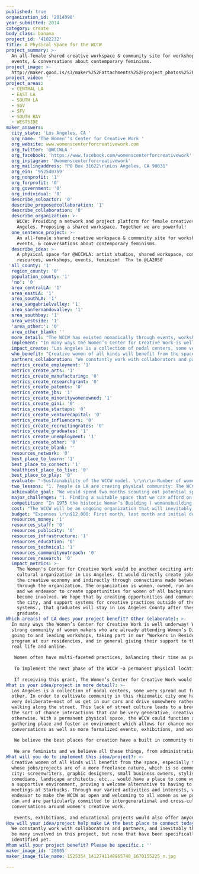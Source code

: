 ```yaml
---
published: true
organization_id: '2014098'
year_submitted: 2014
category: create
body_class: banana
project_id: '4102232'
title: A Physical Space for the WCCW
project_summary: >-
  An all-female shared creative workspace & community site for workshops,
  events, & conversations about contemporary feminisms.
project_image: >-
  http://maker.good.is/s3/maker%252Fattachments%252Fproject_photos%252Fimages%252F20805%252Fdisplay%252F1525354_1412741148965740_1670155225_n.jpg=c570x385
project_video: ''
project_areas:
  - CENTRAL LA
  - EAST LA
  - SOUTH LA
  - SGV
  - SFV
  - SOUTH BAY
  - WESTSIDE
maker_answers:
  city_state: 'Los Angeles, CA '
  org_name: 'The Women''s Center for Creative Work '
  org_website: www.womenscenterforcreativework.com
  org_twitter: '@WCCWLA '
  org_facebook: 'https://www.facebook.com/womenscenterforcreativework'
  org_instagram: '@womenscenterforcreativework'
  org_mailingaddress: "PO Box 31622\r\nLos Angeles, CA 90031"
  org_ein: '952540759'
  org_nonprofit: '1'
  org_forprofit: '0'
  org_government: '0'
  org_individual: '0'
  describe_soloactor: '0'
  describe_proposedcollaboration: '1'
  describe_collaboration: '0'
  describe_organization: >-
    WCCW: Providing a network and project platform for female creatives in Los
    Angeles. Proposing a shared workspace. Together we are powerful!
  one_sentence_project: >-
    An all-female shared creative workspace & community site for workshops,
    events, & conversations about contemporary feminisms.
  describe_idea: >-
    A physical space for @WCCWLA: artist studios, shared workspace, communal
    resources, workshops, events, feminism!  Thx to @LA2050
  all_county: '1'
  region_county: '0'
  population_county: '1'
  'no': '0'
  area_centralLA: '1'
  area_eastLA: '1'
  area_southLA: '1'
  area_sangabrielvalley: '1'
  area_sanfernandovalley: '1'
  area_southbay: '1'
  area_westside: '1'
  'area_other:': '0'
  area_other_blank: ''
  more_detail: "The WCCW has existed nomadically through events, workshops, residencies, and site-specific projects for over a year, and is looking to establish a permanent, physical home base beginning in early 2015. \r\n\r\nSpecifically, the space would house individual studios/offices, as well as a large communal workspace that would also serve as an exhibition space, workshop site, and home for shared resources like tools, printers, equipment and a library. We also hope to have a store that would sell arts, crafts, and goods made by WCCW members, supporting their individual creative practices and the WCCW at large. "
  implement: "In many ways the Women’s Center for Creative Work is well underway! We have a strong community of women makers who are already attending Women’s Dinners, going to and leading workshops, taking part in our “Workers in Residence” program at our residencies, and in general giving their support to the WCCW in real life and online.\r\n\r\nWomen often have multi-faceted practices, balancing their time as producers, makers, workers, mothers and partners. The WCCW is a proposed answer to this challenge, offering a collective workspace to provide an environment of solidarity and community, a sanctuary where women with all sorts of small businesses, artistic practices, and personal projects can come get some work done within a supportive atmosphere.\r\n\r\nTo implement the next phase of the WCCW –a permanent physical location, we would need to find that right location, do the appropriate build-out and remodeling, activate our community to find women to be in residence in the studios in the space, and continue to grow our network. The LA2050 grant would make this all possible in one fell swoop, but we also have plans in place for fundraising. \r\n\r\nIf receiving this grant, The Women’s Center for Creative Work would continue to host workshops, events, and exhibitions and the like as we have already been doing throughout our research and development year. The crucial difference would be that we’d have a permanent location to hold our communal workspace and activities. Space is important in Los Angeles. Having a permanent location would allow us to foster community in a physical way and build the foundational support necessary to gr"
  impact_create: "Los Angeles is a collection of nodal centers, some very spread out from each other. In order to cultivate community in this rhizomatic city one has to be very deliberate–most of us get in our cars and drive somewhere rather than walking along the street. This lack of street culture leads to a brevity of the sort of chance interactions that can be very generative, creatively and otherwise. With a permanent physical space, the WCCW could function as a gathering place and foster an environment which allows for chance meetings and conversations as well as more formalized events, exhibitions, and workshops.\r\n\r\nWe believe the best places for creation have a built in community to discuss ideas, help out with big projects, support makers physically, emotionally, intellectually, spiritually, financially, etc…. We value both craft and high art, but are not into the hierarchy that separates them. We’re into constantly learning, sharing ideas and skills, and making it easier for women to get work done (whether this means a child care co-op, a tutorial offered on web design, or someone to help build a shipping crate). We endeavor to make visible the invisible labor that makes up a community: stacking chairs, creating spreadsheets, cooking a group meal, managing a facebook page. \r\n\r\nWe are feminists and we believe all these things, from administration to organization building, can be done from a feminist perspective. WCCW already embodies these visions and principles in its nomadic form and they would translate naturally to the physical space, making it an excellent place for women to create, foster relationships personal and professional, and participate in the cultivation of our ever-growing community. \r\n"
  who_benefit: "Creative women of all kinds will benefit from the space, especially those whose jobs/projects are of a more freelance nature, which is so common in this city: screenwriters, graphic designers, small business owners, stylists, comedians, landscape architects, etc... would have a place to come work within a supportive environment, proving a welcome alternative to having to take meetings at Starbucks. Through our varied activities and interests, we endeavor to make the WCCW as open and welcoming to all women as we possibly can and are particularly committed to intergenerational and cross-cultural conversations around women's creative work. \r\n\r\nEvents, exhibitions, and educational projects would also offer anyone interested in creative production in Los Angeles, the chance to engage with the WCCW and it's members.  "
  partners_collaboration: "We constantly work with collaborators and partners, and inevitably there would be many involved in this project, but none that have been specifically identified yet. \r\n\r\n"
  metrics_create_employment: '1'
  metrics_create_arts: '1'
  metrics_create_manufacturing: '0'
  metrics_create_researchgrant: '0'
  metrics_create_patents: '0'
  metrics_create_jbs: '1'
  metrics_create_minoritywomenowned: '1'
  metrics_create_gini: '0'
  metrics_create_startups: '0'
  metrics_create_venturecapital: '0'
  metrics_create_influencers: '0'
  metrics_create_recruitingrates: '0'
  metrics_create_graduates: '1'
  metrics_create_unemployment: '1'
  metrics_create_other: '0'
  metrics_create_blank: ''
  resources_network: '0'
  best_place_to_learn: '1'
  best_place_to_connect: '1'
  healthiest_place_to_live: '0'
  best_place_to_play: '0'
  evaluate: "-Sustainability of the WCCW model. \r\n\r\n-Number of women who become members and/or use the space for their creative production, and their feedback. \r\n\r\n-Number of people who attend workshops, events, exhibitions, etc…\r\n\r\n-Formalized feedback from our community members who utilize the space on various levels in the form of interviews and roundtable discussions, the transcripts of which we will include in a publication about the first year of the project.\r\n"
  two_lessons: "1. People in LA are craving physical community: The WCCW started off with a Women’s Dinner (still our signature event). That first dinner was intended to be a one-off projects, but people asked us over and over when the next one would be, and when we did the next one, questions arose about how to keep this energy going. We realized from this feedback that there is a real need for intentional community in Los Angeles. People are excited about the opportunity to connect in a space: over working, over making, over friendship. Our cultural climate has this strong sense of digital connectivity through social media, but what we’ve learned is that digital model is a bit vacant, and people are hungry for real physical community in real physical space. \r\n\r\n2. You can do more and do it better when you work together: The WCCW started as a collective project of Katie Bachler, Kate Johnston, and Sarah Williams, but as it grew we found we needed more helping hands. When we started to collaborate with others on a project-specific basis, like with the Feminist Reading group run by Dawn Finley, the workshops we do with Otherwild, the Feminist Storytelling parties we do with the Gal Palace, we realized how much more full and prolific the community became. We will keep expanding our network and collaborators list as we grow. \r\n"
  achievable_goal: "We would spend two months scouting out potential spaces and securing a rental. As our community is largely centered on the East Side of LA, we hope to find an open warehouse-type space near Downtown, Chinatown, or East L.A. We would spend two months building out the space into 8-10 separate studio/office spaces based on the size, and a large communal space. During this build out time, we would be in conversations with our network to make sure that the studio spaces would be filled as soon as the building was able to be occupied. We should be able to attend to the physical aspects of the space in under 6 months, and be able to spend the following 6 months building community within it via programming such as exhibitions, forums, workshops, conversations and events, as well as running the shared workspace. \r\n"
  major_challenges: "1. Finding a suitable space that we can afford on an ongoing basis, and securing a long lease on it. \r\n\r\nI think it may take some time to find the right place, but we have a couple friends in commercial real estate that are excited about the prospect of helping us secure a location. \r\n\r\n2. Figuring out how best to build out the space to maximally support what will happen within it. \r\n\r\nWe have already been thinking about a series of conversations with architects and designers about the best way to create a space that supports the kind of activities and energy we hope to fill it with. There are a few people in our network who are particularly passionate about it, and I think the \"problem\" of figuring out how to do this, will be a very generative process. \r\n"
  competition: "In 1975 the historic Woman’s Building ( womansbuilding.org ) opened up in Los Angeles as a response to the male dominated art world. From then until its closing in 1991 this rhizomatic entity included, at various times; the Feminist Studio Workshop (FSW)–an independent school for women artists, the FSW Extension Program, a full-scale gallery program, Sisterhood Bookstore, three women’s theater groups, the Women’s Graphic Center, the L.A. Women’s Video Center, the Center for Art Historical Research, the annual Women’s Writers Series, a coffeehouse, a thrift store, the offices of both Crysalis magazine and Women Against Violence Against Women (WAVAW), and Womantours, a feminist travel agency, among other things.\r\n\r\nThis list is impressive, and also, we feel, specifically Angeleno. Having such disparate endeavors as a theatre group and a travel agency under one roof connected by a belief in feminism feels right in our city with so many disparate nodes living together connected by our specific geography. The historic Woman’s Building no longer exists as a women's space. Nor does any sort of equivalent space operate currently in Los Angeles. We think this is a shame, and we are endeavoring to change it with the WCCW. \r\n\r\nWhile the historic Woman’s Building is our primary model, we acknowledge that it came from a specific time in history when a radical sort of separatist feminism was necessary. Such is no longer the case, but we still see the need for women’s spaces to offer sisterhood and support, especially for those in creative fields. We are looking towards other contemporary models of collective feminist workspaces which are cropping up in San Francisco such as Double Union (doubleunion.org), a hacker/maker space for women, and community centers such as The Women’s Building ( womensbuilding.org ), a female owned and operated space. No such spaces exist currently in Los Angeles.  "
  cost: "The WCCW will be an ongoing organization that will inevitably need additional funding, which we hope to generate through market-rate rentals of the individual studio space in the WCCW, as well as through sliding scale membership fees for use of the communal space. This baseline operating budget will be subsidized by individual donors, and grants.  However, the phase of the project we’re proposing–the initial securing, establishing and build-out of the space–can be completed with the $100,000 grant. \r\n"
  budget: "Expenses \r\n$12,000: First month, last month and initial deposit on space rental. ($4,000/month rent) \r\n$8,000: Additional two months rent, while funds from studio rentals/memberships build. \r\n$25,000: Build out of the space, creating studios and communal workspace, offices, etc.\r\n\t    -Contractor\r\n\t    -Labor \r\n\t    -Materials \r\n\t    -Fees \r\n$10,000: Utilities and maintenance for the first year, including internet. \r\n$24,000: Administration and internal, organizational labor. \r\n$6,000: 6% Fee for our Fiscal Receiver (Pasadena Arts Council) \r\n$5,000: Insurance\r\n$10,000: 10% Contingency \r\n___________________________________\r\n$100,000\r\n\r\nProjected First Year Income, in addition to grant \r\n$38,400 -- Annual rent (8 spaces at an average of $400/month per studio) \r\n$20,000 -- $20/month or $200/year membership fee to use communal space \r\n$5,000 -- Additional space rental for non-studio renters projects, communal work area, evening events, studio space, etc…\r\n$5,000 -- WCCW store selling arts, crafts and good made by WCCW members\r\n$10,000 -- Annual fundraiser\r\n$10,000 -- Grants \r\n___________________________________\r\n$88,400 \r\n"
  resources_money: '1'
  resources_staff: '0'
  resources_publicity: '0'
  resources_infrastructure: '1'
  resources_education: '0'
  resources_technical: '1'
  resources_communityoutreach: '0'
  resources_research: '0'
  impact_metrics: >-
    The Women's Center for Creative Work would be another exciting arts and
    cultural organization in Los Angeles. It would directly create jobs within
    the creative economy and indirectly through connections made between women
    through the organization. The organization is women, owned, run and operated
    and we endeavor to create opportunities for women of all backgrounds to
    become involved. We hope that by creating opportunities and community within
    the city, and support systems for creative practices outside of the academic
    systems., that graduates will stay in Los Angeles County after they
    graduate. 
Which area(s) of LA does your project benefit? Other (elaborate): >-
  In many ways the Women’s Center for Creative Work is well underway! We have a
  strong community of women makers who are already attending Women’s Dinners,
  going to and leading workshops, taking part in our “Workers in Residence”
  program at our residencies, and in general giving their support to the WCCW in
  real life and online.
   
   Women often have multi-faceted practices, balancing their time as producers, makers, workers, mothers and partners. The WCCW is a proposed answer to this challenge, offering a collective workspace to provide an environment of solidarity and community, a sanctuary where women with all sorts of small businesses, artistic practices, and personal projects can come get some work done within a supportive atmosphere.
   
   To implement the next phase of the WCCW –a permanent physical location, we would need to find that right location, do the appropriate build-out and remodeling, activate our community to find women to be in residence in the studios in the space, and continue to grow our network. The LA2050 grant would make this all possible in one fell swoop, but we also have plans in place for fundraising. 
   
   If receiving this grant, The Women’s Center for Creative Work would continue to host workshops, events, and exhibitions and the like as we have already been doing throughout our research and development year. The crucial difference would be that we’d have a permanent location to hold our communal workspace and activities. Space is important in Los Angeles. Having a permanent location would allow us to foster community in a physical way and build the foundational support necessary to gr
What is your idea/project in more detail?: >-
  Los Angeles is a collection of nodal centers, some very spread out from each
  other. In order to cultivate community in this rhizomatic city one has to be
  very deliberate–most of us get in our cars and drive somewhere rather than
  walking along the street. This lack of street culture leads to a brevity of
  the sort of chance interactions that can be very generative, creatively and
  otherwise. With a permanent physical space, the WCCW could function as a
  gathering place and foster an environment which allows for chance meetings and
  conversations as well as more formalized events, exhibitions, and workshops.
   
   We believe the best places for creation have a built in community to discuss ideas, help out with big projects, support makers physically, emotionally, intellectually, spiritually, financially, etc…. We value both craft and high art, but are not into the hierarchy that separates them. We’re into constantly learning, sharing ideas and skills, and making it easier for women to get work done (whether this means a child care co-op, a tutorial offered on web design, or someone to help build a shipping crate). We endeavor to make visible the invisible labor that makes up a community: stacking chairs, creating spreadsheets, cooking a group meal, managing a facebook page. 
   
   We are feminists and we believe all these things, from administration to organization building, can be done from a feminist perspective. WCCW already embodies these visions and principles in its nomadic form and they would translate naturally to the physical space, making it an excellent place for women to create, foster relationships personal and professional, and participate in the cultivation of our ever-growing community.
What will you do to implement this idea/project?: >-
  Creative women of all kinds will benefit from the space, especially those
  whose jobs/projects are of a more freelance nature, which is so common in this
  city: screenwriters, graphic designers, small business owners, stylists,
  comedians, landscape architects, etc... would have a place to come work within
  a supportive environment, proving a welcome alternative to having to take
  meetings at Starbucks. Through our varied activities and interests, we
  endeavor to make the WCCW as open and welcoming to all women as we possibly
  can and are particularly committed to intergenerational and cross-cultural
  conversations around women's creative work. 
   
   Events, exhibitions, and educational projects would also offer anyone interested in creative production in Los Angeles, the chance to engage with the WCCW and it's members.
How will your idea/project help make LA the best place to connect today? In LA2050?: >-
  We constantly work with collaborators and partners, and inevitably there would
  be many involved in this project, but none that have been specifically
  identified yet.
Whom will your project benefit? Please be specific.: ''
maker_image_id: '20805'
maker_image_file_name: 1525354_1412741148965740_1670155225_n.jpg

---
```

